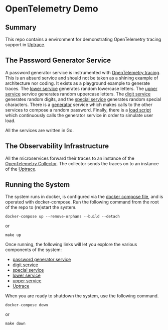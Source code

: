 # OpenTelemetry Demo

## Summary

This repo contains a environment for demonstrating OpenTelemetry tracing
support in [Uptrace](https://uptrace.dev).

## The Password Generator Service

A password generator service is instrumented with [OpenTelemetry tracing](https://opentelemetry.uptrace.dev/guide/go-tracing.html). 
This is an absurd service and should not be taken as a shining example of architecture nor coding. 
It exists as a playground example to generate traces. 
The [lower service](./cmd/lower) generates random lowercase letters. 
The [upper service](./cmd/upper) service generates random uppercase letters. 
The [digit service](./cmd/digit) generates random digits, and the [special service](./cmd/special) generates random special characters. 
There is a [generator](./cmd/generator) service which makes calls to the other services to compose a random password. 
Finally, there is a [load script](./cmd/load) which continuously calls the generator service in order to simulate user load.

All the services are written in Go.

## The Observability Infrastructure

All the microservices forward their traces to an instance of the [OpenTelemetry Collector](https://opentelemetry.io/docs/collector/).
The collector sends the traces on to an instance of the [Uptrace](https://uptrace.dev/open-source).

## Running the System

The system runs in docker, is configured via the [docker compose file](./docker-compose.yaml), and is operated with docker-compose.
Run the following command from the root of the repo to (re)start the system.

```
docker-compose up --remove-orphans --build --detach
```

or 

```
make up
```

Once running, the following links will let you explore the
various components of the system:

- [password generator service](http://localhost:5050/)
- [digit service](http://localhost:5051/)
- [special service](http://localhost:5052/)
- [lower service](http://localhost:5053/)
- [upper service](http://localhost:5054/)
- [Uptrace](http://localhost:14318/)

When you are ready to shutdown the system, use the following command.

```
docker-compose down
```

or 

```
make down
```